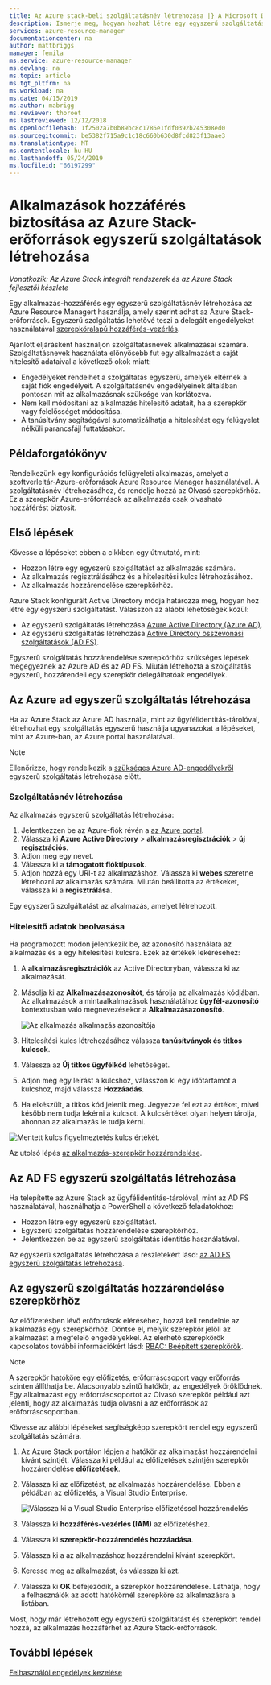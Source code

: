 ```yaml
---
title: Az Azure stack-beli szolgáltatásnév létrehozása |} A Microsoft Docs
description: Ismerje meg, hogyan hozhat létre egy egyszerű szolgáltatást az erőforrásokhoz való hozzáférés kezelése szerepköralapú hozzáférés-vezérlés az Azure Resource Manager használata.
services: azure-resource-manager
documentationcenter: na
author: mattbriggs
manager: femila
ms.service: azure-resource-manager
ms.devlang: na
ms.topic: article
ms.tgt_pltfrm: na
ms.workload: na
ms.date: 04/15/2019
ms.author: mabrigg
ms.reviewer: thoroet
ms.lastreviewed: 12/12/2018
ms.openlocfilehash: 1f2502a7b0b89bc8c1786e1fdf0392b245308ed0
ms.sourcegitcommit: be5382f715a9c1c18c660b630d8fcd823f13aae3
ms.translationtype: MT
ms.contentlocale: hu-HU
ms.lasthandoff: 05/24/2019
ms.locfileid: "66197299"
---
```

# <a name="create-service-principals-to-give-applications-access-to-azure-stack-resources"></a>Alkalmazások hozzáférés biztosítása az Azure Stack-erőforrások egyszerű szolgáltatások létrehozása

*Vonatkozik: Az Azure Stack integrált rendszerek és az Azure Stack fejlesztői készlete*

Egy alkalmazás-hozzáférés egy egyszerű szolgáltatásnév létrehozása az Azure Resource Managert használja, amely szerint adhat az Azure Stack-erőforrások. Egyszerű szolgáltatás lehetővé teszi a delegált engedélyeket használatával [szerepköralapú hozzáférés-vezérlés](azure-stack-manage-permissions.md).

Ajánlott eljárásként használjon szolgáltatásnevek alkalmazásai számára. Szolgáltatásnevek használata előnyösebb fut egy alkalmazást a saját hitelesítő adataival a következő okok miatt:

* Engedélyeket rendelhet a szolgáltatás egyszerű, amelyek eltérnek a saját fiók engedélyeit. A szolgáltatásnév engedélyeinek általában pontosan mit az alkalmazásnak szüksége van korlátozva.
* Nem kell módosítani az alkalmazás hitelesítő adatait, ha a szerepkör vagy felelősséget módosítása.
* A tanúsítvány segítségével automatizálhatja a hitelesítést egy felügyelet nélküli parancsfájl futtatásakor.

## <a name="example-scenario"></a>Példaforgatókönyv

Rendelkezünk egy konfigurációs felügyeleti alkalmazás, amelyet a szoftverleltár-Azure-erőforrások Azure Resource Manager használatával. A szolgáltatásnév létrehozásához, és rendelje hozzá az Olvasó szerepkörhöz. Ez a szerepkör Azure-erőforrások az alkalmazás csak olvasható hozzáférést biztosít.

## <a name="getting-started"></a>Első lépések

Kövesse a lépéseket ebben a cikkben egy útmutató, mint:

* Hozzon létre egy egyszerű szolgáltatást az alkalmazás számára.
* Az alkalmazás regisztrálásához és a hitelesítési kulcs létrehozásához.
* Az alkalmazás hozzárendelése szerepkörhöz.

Azure Stack konfigurált Active Directory módja határozza meg, hogyan hoz létre egy egyszerű szolgáltatást. Válasszon az alábbi lehetőségek közül:

* Az egyszerű szolgáltatás létrehozása [Azure Active Directory (Azure AD)](azure-stack-create-service-principals.md#create-service-principal-for-azure-ad).
* Az egyszerű szolgáltatás létrehozása [Active Directory összevonási szolgáltatások (AD FS)](azure-stack-create-service-principals.md#create-service-principal-for-ad-fs).

Egyszerű szolgáltatás hozzárendelése szerepkörhöz szükséges lépések megegyeznek az Azure AD és az AD FS. Miután létrehozta a szolgáltatás egyszerű, hozzárendeli egy szerepkör delegálhatóak engedélyek.

## <a name="create-service-principal-for-azure-ad"></a>Az Azure ad egyszerű szolgáltatás létrehozása

Ha az Azure Stack az Azure AD használja, mint az ügyfélidentitás-tárolóval, létrehozhat egy szolgáltatás egyszerű használja ugyanazokat a lépéseket, mint az Azure-ban, az Azure portal használatával.

> [!NOTE]
> Ellenőrizze, hogy rendelkezik a [szükséges Azure AD-engedélyekről](/azure/active-directory/develop/howto-create-service-principal-portal#required-permissions) egyszerű szolgáltatás létrehozása előtt.

### <a name="create-service-principal"></a>Szolgáltatásnév létrehozása

Az alkalmazás egyszerű szolgáltatás létrehozása:

1. Jelentkezzen be az Azure-fiók révén a [az Azure portal](https://portal.azure.com).
2. Válassza ki **Azure Active Directory** > **alkalmazásregisztrációk** > **új regisztrációs**.
3. Adjon meg egy nevet.
4. Válassza ki a **támogatott fióktípusok**.
5.  Adjon hozzá egy URI-t az alkalmazáshoz. Válassza ki **webes** szeretne létrehozni az alkalmazás számára. Miután beállította az értékeket, válassza ki a **regisztrálása**.

Egy egyszerű szolgáltatást az alkalmazás, amelyet létrehozott.

### <a name="get-credentials"></a>Hitelesítő adatok beolvasása

Ha programozott módon jelentkezik be, az azonosító használata az alkalmazás és a egy hitelesítési kulcsra. Ezek az értékek lekéréséhez:

1. A **alkalmazásregisztrációk** az Active Directoryban, válassza ki az alkalmazását.

2. Másolja ki az **Alkalmazásazonosítót**, és tárolja az alkalmazás kódjában. Az alkalmazások a mintaalkalmazások használatához **ügyfél-azonosító** kontextusban való megnevezésekor a **Alkalmazásazonosító**.

     ![Az alkalmazás alkalmazás azonosítója](./media/azure-stack-create-service-principals/image12.png)
3. Hitelesítési kulcs létrehozásához válassza **tanúsítványok és titkos kulcsok**.

4. Válassza az **Új titkos ügyfélkód** lehetőséget.

5. Adjon meg egy leírást a kulcshoz, válasszon ki egy időtartamot a kulcshoz, majd válassza **Hozzáadás**. 

6. Ha elkészült, a titkos kód jelenik meg. Jegyezze fel ezt az értéket, mivel később nem tudja lekérni a kulcsot. A kulcsértéket olyan helyen tárolja, ahonnan az alkalmazás le tudja kérni.

![Mentett kulcs figyelmeztetés kulcs értékét.](./media/azure-stack-create-service-principals/image15.png)

Az utolsó lépés [az alkalmazás-szerepkör hozzárendelése](azure-stack-create-service-principals.md).

## <a name="create-service-principal-for-ad-fs"></a>Az AD FS egyszerű szolgáltatás létrehozása

Ha telepítette az Azure Stack az ügyfélidentitás-tárolóval, mint az AD FS használatával, használhatja a PowerShell a következő feladatokhoz:

* Hozzon létre egy egyszerű szolgáltatást.
* Egyszerű szolgáltatás hozzárendelése szerepkörhöz.
* Jelentkezzen be az egyszerű szolgáltatás identitás használatával.

Az egyszerű szolgáltatás létrehozása a részletekért lásd: [az AD FS egyszerű szolgáltatás létrehozása](../operator/azure-stack-create-service-principals.md#manage-service-principal-for-ad-fs).

## <a name="assign-the-service-principal-to-a-role"></a>Az egyszerű szolgáltatás hozzárendelése szerepkörhöz

Az előfizetésben lévő erőforrások eléréséhez, hozzá kell rendelnie az alkalmazás egy szerepkörhöz. Döntse el, melyik szerepkör jelöli az alkalmazást a megfelelő engedélyekkel. Az elérhető szerepkörök kapcsolatos további információkért lásd: [RBAC: Beépített szerepkörök](/azure/role-based-access-control/built-in-roles).

> [!NOTE]
> A szerepkör hatóköre egy előfizetés, erőforráscsoport vagy erőforrás szinten állíthatja be. Alacsonyabb szintű hatókör, az engedélyek öröklődnek. Egy alkalmazást egy erőforráscsoportot az Olvasó szerepkör például azt jelenti, hogy az alkalmazás tudja olvasni a az erőforrások az erőforráscsoportban.

Kövesse az alábbi lépéseket segítségképp szerepkört rendel egy egyszerű szolgáltatás számára.

1. Az Azure Stack portálon lépjen a hatókör az alkalmazást hozzárendelni kívánt szintjét. Válassza ki például az előfizetések szintjén szerepkör hozzárendelése **előfizetések**.

2. Válassza ki az előfizetést, az alkalmazás hozzárendelése. Ebben a példában az előfizetés, a Visual Studio Enterprise.

     ![Válassza ki a Visual Studio Enterprise előfizetéssel hozzárendelés](./media/azure-stack-create-service-principals/image16.png)

3. Válassza ki **hozzáférés-vezérlés (IAM)** az előfizetéshez.

4. Válassza ki **szerepkör-hozzárendelés hozzáadása**.

5. Válassza ki a az alkalmazáshoz hozzárendelni kívánt szerepkört.

6. Keresse meg az alkalmazást, és válassza ki azt.

7. Válassza ki **OK** befejeződik, a szerepkör hozzárendelése. Láthatja, hogy a felhasználók az adott hatókörnél szerepköre az alkalmazásra a listában.

Most, hogy már létrehozott egy egyszerű szolgáltatást és szerepkört rendel hozzá, az alkalmazás hozzáférhet az Azure Stack-erőforrások.

## <a name="next-steps"></a>További lépések

[Felhasználói engedélyek kezelése](azure-stack-manage-permissions.md)
